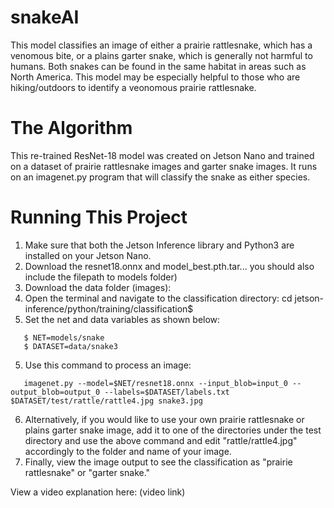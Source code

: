 # snakeAI
This model classifies an image of either a prairie rattlesnake, which has a venomous bite, or a plains garter snake, which is generally not harmful to humans. Both snakes can be found in the same habitat in areas such as North America. This model may be especially helpful to those who are hiking/outdoors to identify a veonomous prairie rattlesnake.

# The Algorithm
This re-trained ResNet-18 model was created on Jetson Nano and trained on a dataset of prairie rattlesnake images and garter snake images. It runs on an imagenet.py program that will classify the snake as either species.

# Running This Project
1. Make sure that both the Jetson Inference library and Python3 are installed on your Jetson Nano.
2. Download the resnet18.onnx and model_best.pth.tar... you should also include the filepath to models folder)
3. Download the data folder (images):
4. Open the terminal and navigate to the classification directory: cd jetson-inference/python/training/classification$
5. Set the net and data variables as shown below:
```
   $ NET=models/snake
   $ DATASET=data/snake3
```
5. Use this command to process an image:
```
   imagenet.py --model=$NET/resnet18.onnx --input_blob=input_0 --output_blob=output_0 --labels=$DATASET/labels.txt $DATASET/test/rattle/rattle4.jpg snake3.jpg
```
6. Alternatively, if you would like to use your own prairie rattlesnake or plains garter snake image, add it to one of the directories under the test directory and use the above command and edit "rattle/rattle4.jpg" accordingly to the folder and name of your image.
7. Finally, view the image output to see the classification as "prairie rattlesnake" or "garter snake."

View a video explanation here: (video link)
